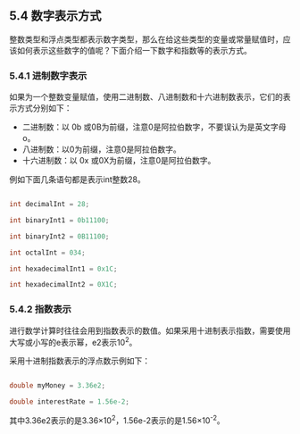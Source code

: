 ## 5.4 数字表示方式

整数类型和浮点类型都表示数字类型，那么在给这些类型的变量或常量赋值时，应该如何表示这些数字的值呢？下面介绍一下数字和指数等的表示方式。

### 5.4.1 进制数字表示

如果为一个整数变量赋值，使用二进制数、八进制数和十六进制数表示，它们的表示方式分别如下：

*   二进制数：以 0b 或0B为前缀，注意0是阿拉伯数字，不要误认为是英文字母o。
*   八进制数：以0为前缀，注意0是阿拉伯数字。
*   十六进制数：以 0x 或0X为前缀，注意0是阿拉伯数字。

例如下面几条语句都是表示int整数28。

```java

int decimalInt = 28;

int binaryInt1 = 0b11100;

int binaryInt2 = 0B11100;

int octalInt = 034;

int hexadecimalInt1 = 0x1C;

int hexadecimalInt2 = 0X1C;
```

### 5.4.2 指数表示

进行数学计算时往往会用到指数表示的数值。如果采用十进制表示指数，需要使用大写或小写的e表示幂，e2表示10<sup>2</sup>。

采用十进制指数表示的浮点数示例如下：

```java

double myMoney = 3.36e2;

double interestRate = 1.56e-2;
```

其中3.36e2表示的是3.36×10<sup>2</sup>，1.56e-2表示的是1.56×10<sup>-2</sup>。